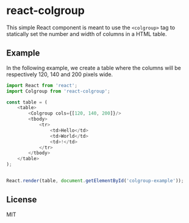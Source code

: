 # react-colgroup
This simple React component is meant to use the `<colgroup>` tag to statically
set the number and width of columns in a HTML table.

## Example
In the following example, we create a table where the columns will be respectively 120, 140 and 200 pixels wide.

```javascript
import React from 'react';
import Colgroup from 'react-colgroup';

const table = (
    <table>
        <Colgroup cols={[120, 140, 200]}/>
        <tbody>
            <tr>
                <td>Hello</td>
                <td>World</td>
                <td>!</td>
            </tr>
        </tbody>
    </table>
);


React.render(table, document.getElementById('colgroup-example'));
```

## License
MIT

